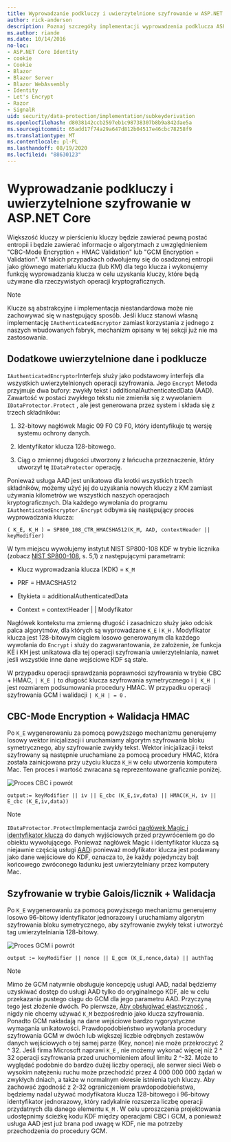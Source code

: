 ```yaml
---
title: Wyprowadzanie podkluczy i uwierzytelnione szyfrowanie w ASP.NET Core
author: rick-anderson
description: Poznaj szczegóły implementacji wyprowadzenia podklucza ASP.NET Core ochrony danych i uwierzytelniania uwierzytelnionego.
ms.author: riande
ms.date: 10/14/2016
no-loc:
- ASP.NET Core Identity
- cookie
- Cookie
- Blazor
- Blazor Server
- Blazor WebAssembly
- Identity
- Let's Encrypt
- Razor
- SignalR
uid: security/data-protection/implementation/subkeyderivation
ms.openlocfilehash: d8038142ccb2597eb1c98738307b8b9a842dae5a
ms.sourcegitcommit: 65add17f74a29a647d812b04517e46cbc78258f9
ms.translationtype: MT
ms.contentlocale: pl-PL
ms.lasthandoff: 08/19/2020
ms.locfileid: "88630123"
---
```

# <a name="subkey-derivation-and-authenticated-encryption-in-aspnet-core"></a>Wyprowadzanie podkluczy i uwierzytelnione szyfrowanie w ASP.NET Core

<a name="data-protection-implementation-subkey-derivation"></a>

Większość kluczy w pierścieniu kluczy będzie zawierać pewną postać entropii i będzie zawierać informacje o algorytmach z uwzględnieniem "CBC-Mode Encryption + HMAC Validation" lub "GCM Encryption + Validation". W takich przypadkach odwołujemy się do osadzonej entropii jako głównego materiału klucza (lub KM) dla tego klucza i wykonujemy funkcję wyprowadzania klucza w celu uzyskania kluczy, które będą używane dla rzeczywistych operacji kryptograficznych.

> [!NOTE]
> Klucze są abstrakcyjne i implementacja niestandardowa może nie zachowywać się w następujący sposób. Jeśli klucz stanowi własną implementację `IAuthenticatedEncryptor` zamiast korzystania z jednego z naszych wbudowanych fabryk, mechanizm opisany w tej sekcji już nie ma zastosowania.

<a name="data-protection-implementation-subkey-derivation-aad"></a>

## <a name="additional-authenticated-data-and-subkey-derivation"></a>Dodatkowe uwierzytelnione dane i podklucze

`IAuthenticatedEncryptor`Interfejs służy jako podstawowy interfejs dla wszystkich uwierzytelnionych operacji szyfrowania. Jego `Encrypt` Metoda przyjmuje dwa bufory: zwykły tekst i additionalAuthenticatedData (AAD). Zawartość w postaci zwykłego tekstu nie zmieniła się z wywołaniem `IDataProtector.Protect` , ale jest generowana przez system i składa się z trzech składników:

1. 32-bitowy nagłówek Magic 09 F0 C9 F0, który identyfikuje tę wersję systemu ochrony danych.

2. Identyfikator klucza 128-bitowego.

3. Ciąg o zmiennej długości utworzony z łańcucha przeznaczenie, który utworzył tę `IDataProtector` operację.

Ponieważ usługa AAD jest unikatowa dla krotki wszystkich trzech składników, możemy użyć jej do uzyskania nowych kluczy z KM zamiast używania kilometrów we wszystkich naszych operacjach kryptograficznych. Dla każdego wywołania do programu `IAuthenticatedEncryptor.Encrypt` odbywa się następujący proces wyprowadzania klucza:

`( K_E, K_H ) = SP800_108_CTR_HMACSHA512(K_M, AAD, contextHeader || keyModifier)`

W tym miejscu wywołujemy instytut NIST SP800-108 KDF w trybie licznika (zobacz [NIST SP800-108](https://nvlpubs.nist.gov/nistpubs/Legacy/SP/nistspecialpublication800-108.pdf), s. 5,1) z następującymi parametrami:

* Klucz wyprowadzania klucza (KDK) = `K_M`

* PRF = HMACSHA512

* Etykieta = additionalAuthenticatedData

* Context = contextHeader | | Modyfikator

Nagłówek kontekstu ma zmienną długość i zasadniczo służy jako odcisk palca algorytmów, dla których są wyprowadzane `K_E` i `K_H` . Modyfikator klucza jest 128-bitowym ciągiem losowo generowanym dla każdego wywołania do `Encrypt` i służy do zagwarantowania, że założenie, że funkcja KE i KH jest unikatowa dla tej operacji szyfrowania uwierzytelniania, nawet jeśli wszystkie inne dane wejściowe KDF są stałe.

W przypadku operacji sprawdzania poprawności szyfrowania w trybie CBC + HMAC, `| K_E |` to długość klucza szyfrowania symetrycznego i `| K_H |` jest rozmiarem podsumowania procedury HMAC. W przypadku operacji szyfrowania GCM i walidacji `| K_H | = 0` .

## <a name="cbc-mode-encryption--hmac-validation"></a>CBC-Mode Encryption + Walidacja HMAC

Po `K_E` wygenerowaniu za pomocą powyższego mechanizmu generujemy losowy wektor inicjalizacji i uruchamiamy algorytm szyfrowania bloku symetrycznego, aby szyfrowanie zwykły tekst. Wektor inicjalizacji i tekst szyfrowany są następnie uruchamiane za pomocą procedury HMAC, która została zainicjowana przy użyciu klucza `K_H` w celu utworzenia komputera Mac. Ten proces i wartość zwracana są reprezentowane graficznie poniżej.

![Proces CBC i powrót](subkeyderivation/_static/cbcprocess.png)

`output:= keyModifier || iv || E_cbc (K_E,iv,data) || HMAC(K_H, iv || E_cbc (K_E,iv,data))`

> [!NOTE]
> `IDataProtector.Protect`Implementacja zwróci [nagłówek Magic i identyfikator klucza](xref:security/data-protection/implementation/authenticated-encryption-details) do danych wyjściowych przed przywróceniem go do obiektu wywołującego. Ponieważ nagłówek Magic i identyfikator klucza są niejawnie częścią usługi [AAD](xref:security/data-protection/implementation/subkeyderivation#data-protection-implementation-subkey-derivation-aad)i ponieważ modyfikator klucza jest podawany jako dane wejściowe do KDF, oznacza to, że każdy pojedynczy bajt końcowego zwróconego ładunku jest uwierzytelniany przez komputery Mac.

## <a name="galoiscounter-mode-encryption--validation"></a>Szyfrowanie w trybie Galois/licznik + Walidacja

Po `K_E` wygenerowaniu za pomocą powyższego mechanizmu generujemy losowo 96-bitowy identyfikator jednorazowy i uruchamiamy algorytm szyfrowania bloku symetrycznego, aby szyfrowanie zwykły tekst i utworzyć tag uwierzytelniania 128-bitowy.

![Proces GCM i powrót](subkeyderivation/_static/galoisprocess.png)

`output := keyModifier || nonce || E_gcm (K_E,nonce,data) || authTag`

> [!NOTE]
> Mimo że GCM natywnie obsługuje koncepcję usługi AAD, nadal będziemy uzyskiwać dostęp do usługi AAD tylko do oryginalnego KDF, ale w celu przekazania pustego ciągu do GCM dla jego parametru AAD. Przyczyną tego jest złożenie dwóch. Po pierwsze, [Aby obsługiwać elastyczność](xref:security/data-protection/implementation/context-headers#data-protection-implementation-context-headers) , nigdy nie chcemy używać `K_M` bezpośrednio jako klucza szyfrowania. Ponadto GCM nakładają na dane wejściowe bardzo rygorystyczne wymagania unikatowości. Prawdopodobieństwo wywołania procedury szyfrowania GCM w dwóch lub większej liczbie odrębnych zestawów danych wejściowych o tej samej parze (Key, nonce) nie może przekroczyć 2 ^ 32. Jeśli firma Microsoft naprawi `K_E` , nie możemy wykonać więcej niż 2 ^ 32 operacji szyfrowania przed uruchomieniem afoul limitu 2 ^-32. Może to wyglądać podobnie do bardzo dużej liczby operacji, ale serwer sieci Web o wysokim natężeniu ruchu może przechodzić przez 4 000 000 000 żądań w zwykłych dniach, a także w normalnym okresie istnienia tych kluczy. Aby zachować zgodność z 2-32 ograniczeniem prawdopodobieństwa, będziemy nadal używać modyfikatora klucza 128-bitowego i 96-bitowy identyfikator jednorazowy, który radykalnie rozszerza liczbę operacji przydatnych dla danego elementu `K_M` . W celu uproszczenia projektowania udostępnimy ścieżkę kodu KDF między operacjami CBC i GCM, a ponieważ usługa AAD jest już brana pod uwagę w KDF, nie ma potrzeby przechodzenia do procedury GCM.
